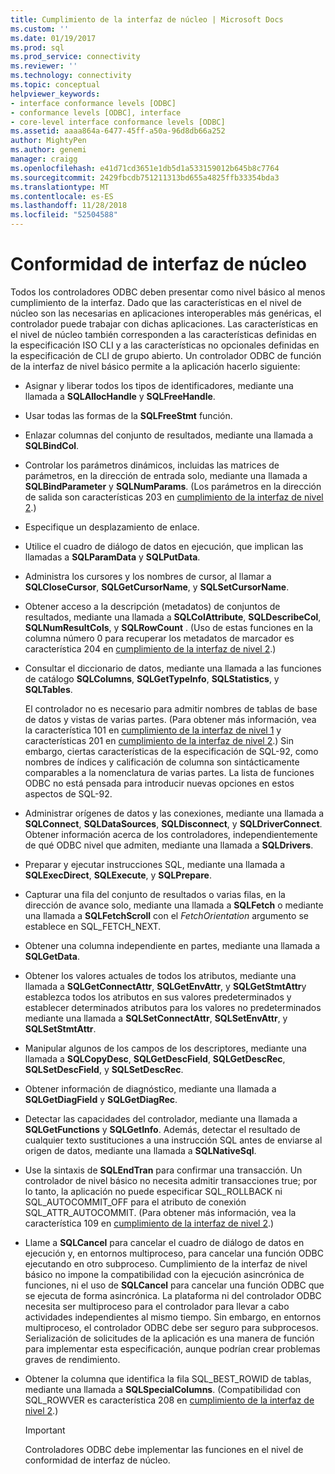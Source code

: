 ```yaml
---
title: Cumplimiento de la interfaz de núcleo | Microsoft Docs
ms.custom: ''
ms.date: 01/19/2017
ms.prod: sql
ms.prod_service: connectivity
ms.reviewer: ''
ms.technology: connectivity
ms.topic: conceptual
helpviewer_keywords:
- interface conformance levels [ODBC]
- conformance levels [ODBC], interface
- core-level interface conformance levels [ODBC]
ms.assetid: aaaa864a-6477-45ff-a50a-96d8db66a252
author: MightyPen
ms.author: genemi
manager: craigg
ms.openlocfilehash: e41d71cd3651e1db5d1a533159012b645b8c7764
ms.sourcegitcommit: 2429fbcdb751211313bd655a4825ffb33354bda3
ms.translationtype: MT
ms.contentlocale: es-ES
ms.lasthandoff: 11/28/2018
ms.locfileid: "52504588"
---
```

# <a name="core-interface-conformance"></a>Conformidad de interfaz de núcleo
Todos los controladores ODBC deben presentar como nivel básico al menos cumplimiento de la interfaz. Dado que las características en el nivel de núcleo son las necesarias en aplicaciones interoperables más genéricas, el controlador puede trabajar con dichas aplicaciones. Las características en el nivel de núcleo también corresponden a las características definidas en la especificación ISO CLI y a las características no opcionales definidas en la especificación de CLI de grupo abierto. Un controlador ODBC de función de la interfaz de nivel básico permite a la aplicación hacerlo siguiente:  
  
-   Asignar y liberar todos los tipos de identificadores, mediante una llamada a **SQLAllocHandle** y **SQLFreeHandle**.  
  
-   Usar todas las formas de la **SQLFreeStmt** función.  
  
-   Enlazar columnas del conjunto de resultados, mediante una llamada a **SQLBindCol**.  
  
-   Controlar los parámetros dinámicos, incluidas las matrices de parámetros, en la dirección de entrada solo, mediante una llamada a **SQLBindParameter** y **SQLNumParams**. (Los parámetros en la dirección de salida son características 203 en [cumplimiento de la interfaz de nivel 2](../../../odbc/reference/develop-app/level-2-interface-conformance.md).)  
  
-   Especifique un desplazamiento de enlace.  
  
-   Utilice el cuadro de diálogo de datos en ejecución, que implican las llamadas a **SQLParamData** y **SQLPutData**.  
  
-   Administra los cursores y los nombres de cursor, al llamar a **SQLCloseCursor**, **SQLGetCursorName**, y **SQLSetCursorName**.  
  
-   Obtener acceso a la descripción (metadatos) de conjuntos de resultados, mediante una llamada a **SQLColAttribute**, **SQLDescribeCol**, **SQLNumResultCols**, y **SQLRowCount** . (Uso de estas funciones en la columna número 0 para recuperar los metadatos de marcador es característica 204 en [cumplimiento de la interfaz de nivel 2](../../../odbc/reference/develop-app/level-2-interface-conformance.md).)  
  
-   Consultar el diccionario de datos, mediante una llamada a las funciones de catálogo **SQLColumns**, **SQLGetTypeInfo**, **SQLStatistics**, y **SQLTables**.  
  
     El controlador no es necesario para admitir nombres de tablas de base de datos y vistas de varias partes. (Para obtener más información, vea la característica 101 en [cumplimiento de la interfaz de nivel 1](../../../odbc/reference/develop-app/level-1-interface-conformance.md) y características 201 en [cumplimiento de la interfaz de nivel 2](../../../odbc/reference/develop-app/level-2-interface-conformance.md).) Sin embargo, ciertas características de la especificación de SQL-92, como nombres de índices y calificación de columna son sintácticamente comparables a la nomenclatura de varias partes. La lista de funciones ODBC no está pensada para introducir nuevas opciones en estos aspectos de SQL-92.  
  
-   Administrar orígenes de datos y las conexiones, mediante una llamada a **SQLConnect**, **SQLDataSources**, **SQLDisconnect**, y **SQLDriverConnect**. Obtener información acerca de los controladores, independientemente de qué ODBC nivel que admiten, mediante una llamada a **SQLDrivers**.  
  
-   Preparar y ejecutar instrucciones SQL, mediante una llamada a **SQLExecDirect**, **SQLExecute**, y **SQLPrepare**.  
  
-   Capturar una fila del conjunto de resultados o varias filas, en la dirección de avance solo, mediante una llamada a **SQLFetch** o mediante una llamada a **SQLFetchScroll** con el *FetchOrientation* argumento se establece en SQL_FETCH_NEXT.  
  
-   Obtener una columna independiente en partes, mediante una llamada a **SQLGetData**.  
  
-   Obtener los valores actuales de todos los atributos, mediante una llamada a **SQLGetConnectAttr**, **SQLGetEnvAttr**, y **SQLGetStmtAttr**y establezca todos los atributos en sus valores predeterminados y establecer determinados atributos para los valores no predeterminados mediante una llamada a **SQLSetConnectAttr**, **SQLSetEnvAttr**, y **SQLSetStmtAttr**.  
  
-   Manipular algunos de los campos de los descriptores, mediante una llamada a **SQLCopyDesc**, **SQLGetDescField**, **SQLGetDescRec**, **SQLSetDescField**, y **SQLSetDescRec**.  
  
-   Obtener información de diagnóstico, mediante una llamada a **SQLGetDiagField** y **SQLGetDiagRec**.  
  
-   Detectar las capacidades del controlador, mediante una llamada a **SQLGetFunctions** y **SQLGetInfo**. Además, detectar el resultado de cualquier texto sustituciones a una instrucción SQL antes de enviarse al origen de datos, mediante una llamada a **SQLNativeSql**.  
  
-   Use la sintaxis de **SQLEndTran** para confirmar una transacción. Un controlador de nivel básico no necesita admitir transacciones true; por lo tanto, la aplicación no puede especificar SQL_ROLLBACK ni SQL_AUTOCOMMIT_OFF para el atributo de conexión SQL_ATTR_AUTOCOMMIT. (Para obtener más información, vea la característica 109 en [cumplimiento de la interfaz de nivel 2](../../../odbc/reference/develop-app/level-2-interface-conformance.md).)  
  
-   Llame a **SQLCancel** para cancelar el cuadro de diálogo de datos en ejecución y, en entornos multiproceso, para cancelar una función ODBC ejecutando en otro subproceso. Cumplimiento de la interfaz de nivel básico no impone la compatibilidad con la ejecución asincrónica de funciones, ni el uso de **SQLCancel** para cancelar una función ODBC que se ejecuta de forma asincrónica. La plataforma ni del controlador ODBC necesita ser multiproceso para el controlador para llevar a cabo actividades independientes al mismo tiempo. Sin embargo, en entornos multiproceso, el controlador ODBC debe ser seguro para subprocesos. Serialización de solicitudes de la aplicación es una manera de función para implementar esta especificación, aunque podrían crear problemas graves de rendimiento.  
  
-   Obtener la columna que identifica la fila SQL_BEST_ROWID de tablas, mediante una llamada a **SQLSpecialColumns**. (Compatibilidad con SQL_ROWVER es característica 208 en [cumplimiento de la interfaz de nivel 2](../../../odbc/reference/develop-app/level-2-interface-conformance.md).)  
  
    > [!IMPORTANT]  
    >  Controladores ODBC debe implementar las funciones en el nivel de conformidad de interfaz de núcleo.
